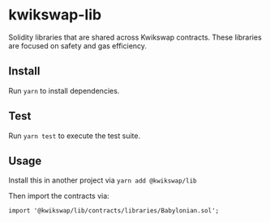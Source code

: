 # kwikswap-lib

Solidity libraries that are shared across Kwikswap contracts. These libraries are focused on safety and gas efficiency.

## Install

Run `yarn` to install dependencies.

## Test

Run `yarn test` to execute the test suite.

## Usage

Install this in another project via `yarn add @kwikswap/lib`

Then import the contracts via:

```solidity
import '@kwikswap/lib/contracts/libraries/Babylonian.sol';

```
